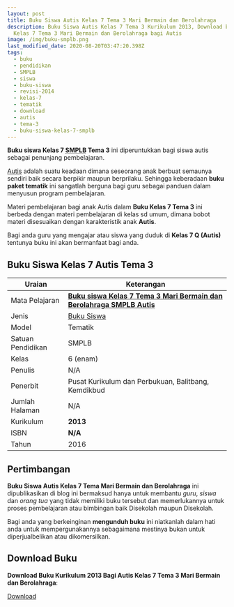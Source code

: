```yaml
---
layout: post
title: Buku Siswa Autis Kelas 7 Tema 3 Mari Bermain dan Berolahraga
description: Buku Siswa Autis Kelas 7 Tema 3 Kurikulum 2013, Download buku
  Kelas 7 Tema 3 Mari Bermain dan Berolahraga bagi Autis
image: /img/buku-smplb.png
last_modified_date: 2020-08-20T03:47:20.398Z
tags:
  - buku
  - pendidikan
  - SMPLB
  - siswa
  - buku-siswa
  - revisi-2014
  - kelas-7
  - tematik
  - download
  - autis
  - tema-3
  - buku-siswa-kelas-7-smplb
---
```


**Buku siswa Kelas 7 <abbr title="Sekolah Menengah Pertama Luar Biasa">SMPLB</abbr> Tema 3** ini diperuntukkan bagi siswa autis sebagai penunjang pembelajaran.

[Autis](/teori/apa-itu-autisme) adalah suatu keadaan dimana seseorang anak berbuat semaunya sendiri baik secara berpikir maupun berprilaku. Sehingga keberadaan **buku paket tematik** ini sangatlah berguna bagi guru sebagai panduan dalam menyusun program pembelajaran.

Materi pembelajaran bagi anak Autis dalam **Buku Kelas 7 Tema 3** ini berbeda dengan materi pembelajaran di kelas sd umum, dimana bobot materi disesuaikan dengan karakteristik anak **Autis**.

Bagi anda guru yang mengajar atau siswa yang duduk di **Kelas 7 Q (Autis)** tentunya buku ini akan bermanfaat bagi anda.

## Buku Siswa Kelas 7 Autis Tema 3 

|Uraian|Keterangan|
| --- | --- |
|Mata Pelajaran|<a href="/bse/buku-siswa-autis-kelas-7-tema-3-kurikulum-2013-revisi-2014" title="Buku siswa Kelas 7 Tema 3 Mari Bermain dan Berolahraga SMPLB Autis"><strong>Buku siswa Kelas 7 Tema 3 Mari Bermain dan Berolahraga SMPLB Autis</strong></a>|
|Jenis|<a href="/bse" title="Buku Siswa" target="_blank">Buku Siswa</a>|
|Model|Tematik|
|Satuan Pendidikan|SMPLB|
|Kelas|6 (enam)|
|Penulis|N/A|
|Penerbit|Pusat Kurikulum dan Perbukuan, Balitbang, Kemdikbud|
|Jumlah Halaman|N/A|
|Kurikulum|<strong>2013</strong>|
|ISBN|<strong>N/A</strong>|
|Tahun|2016|

## Pertimbangan
**Buku Siswa Autis Kelas 7 Tema Mari Bermain dan Berolahraga** ini dipublikasikan di blog ini bermaksud hanya untuk membantu _guru_, _siswa_ dan _orang tua_ yang tidak memiliki buku tersebut dan memerlukannya untuk proses pembelajaran atau bimbingan baik Disekolah maupun Disekolah.

Bagi anda yang berkeinginan <b>mengunduh buku</b> ini niatkanlah dalam hati anda untuk mempergunakannya sebagaimana mestinya bukan untuk diperjualbelikan atau dikomersilkan.
  
## Download Buku
**Download Buku Kurikulum 2013 Bagi Autis Kelas 7 Tema 3 Mari Bermain dan Berolahraga**:
<p class="center"><a class="button download" href="https://docs.google.com/uc?export=download&id=1mmwXc5kUVNPJto-nsAzG7NPbpV-nyM3Z" rel="nofollow" target="_blank" title="Download Buku Siswa Autis Kelas 7 Tema Mari Bermain dan Berolahraga">Download</a></p>
